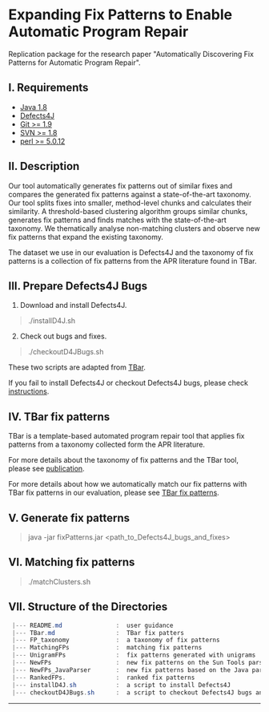 # Expanding Fix Patterns to Enable Automatic Program Repair
Replication package for the research paper "Automatically Discovering Fix Patterns for Automatic Program Repair".


I. Requirements
---------------
 - [Java 1.8](https://www.oracle.com/technetwork/java/javase/downloads/java-archive-downloads-javase7-521261.html)
 - [Defects4J](https://github.com/rjust/defects4j)
 - [Git >= 1.9](https://git-scm.com/downloads)
 - [SVN >= 1.8](https://subversion.apache.org/packages.html)
 - [perl >= 5.0.12](https://www.perl.org/get.html)


II. Description
---------------
Our tool automatically generates fix patterns out of similar fixes and compares the generated fix patterns against a state-of-the-art taxonomy. Our tool splits fixes into smaller, method-level chunks and calculates their similarity. A threshold-based clustering algorithm groups similar chunks, generates fix patterns and finds matches with the state-of-the-art taxonomy. We thematically analyse non-matching clusters and observe new fix patterns that expand the existing taxonomy.

The dataset we use in our evaluation is Defects4J and the taxonomy of fix patterns is a collection of fix patterns from the APR literature found in TBar.

III. Prepare Defects4J Bugs
---------------------------
 1. Download and install Defects4J.
 > ./installD4J.sh
 
 2. Check out bugs and fixes.
 > ./checkoutD4JBugs.sh
     
 These two scripts are adapted from [TBar](https://github.com/TruX-DTF/TBar).

 If you fail to install Defects4J or checkout Defects4J bugs, please check [instructions](https://github.com/rjust/defects4j#steps-to-set-up-defects4j).


 IV. TBar fix patterns
 ---------------------
 
 TBar is a template-based automated program repair tool that applies fix patterns from a taxonomy collected form the APR literature.
 
 For more details about the taxonomy of fix patterns and the TBar tool, please see [publication](https://dl.acm.org/doi/10.1145/3293882.3330577).
 
 For more details about how we automatically match our fix patterns with TBar fix patterns in our evaluation, please see [TBar fix patterns](https://github.com/35fjq0/fixPatterns/blob/main/TBarFixPatterns.md).
 
 V. Generate fix patterns
 ------------------------
 > java -jar fixPatterns.jar <path_to_Defects4J_bugs_and_fixes>
 
 VI. Matching fix patterns
 -------------------------
 > ./matchClusters.sh
 
 VII. Structure of the Directories
 -------------------------------
 ```powershell
  |--- README.md               :  user guidance
  |--- TBar.md                 :  TBar fix patters
  |--- FP_taxonomy             :  a taxonomy of fix patterns
  |--- MatchingFPs             :  matching fix patterns
  |--- UnigramFPs              :  fix patterns generated with unigrams
  |--- NewFPs                  :  new fix patterns on the Sun Tools parser
  |--- NewFPs_JavaParser       :  new fix patterns based on the Java parser
  |--- RankedFPs.              :  ranked fix patterns
  |--- installD4J.sh           :  a script to install Defects4J
  |--- checkoutD4JBugs.sh      :  a script to checkout Defects4J bugs and fixes


```

----
